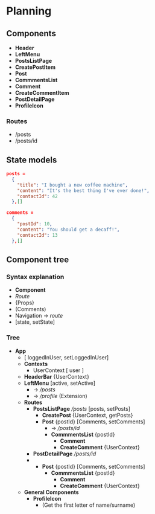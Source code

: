 # Planning

## Components

- **Header**
- **LeftMenu**
- **PostsListPage**
- **CreatePostItem**
- **Post**
- **CommmentsList**
- **Comment**
- **CreateCommentItem**
- **PostDetailPage**
- **ProfileIcon**

### Routes

- /posts
- /posts/id

## State models

```json
posts =
  {
    "title": "I bought a new coffee machine",
    "content": "It's the best thing I've ever done!",
    "contactId": 42
  },[]
```

```json
comments =
  {
    "postId": 10,
    "content": "You should get a decaff!",
    "contactId": 13
  },[]
```

## Component tree

### Syntax explanation

- **Component**
- _Route_
- {Props}
- (Comments)
- Navigation -> _route_
- [state, setState]

### Tree

- **App**
  - [ loggedInUser, setLoggedInUser]
  - **Contexts**
    - UserContext [ user ]
  - **HeaderBar** {UserContext}
  - **LeftMenu** [active, setActive]
    - -> _/posts_
    - -> _/profile_ (Extension)
  - **Routes**
    - **PostsListPage** _/posts_ [posts, setPosts]
      - **CreatePost** {UserContext, getPosts}
      - **Post** {postId} [Comments, setComments]
        - -> _/posts/id_
        - **CommmentsList** {postId}
          - **Comment**
          - **CreateComment** {UserContext}
    - **PostDetailPage** _/posts/id_
    - - **Post** {postId} [Comments, setComments]
        - **CommmentsList** {postId}
          - **Comment**
          - **CreateComment** {UserContext}
  - **General Components**
    - **ProfileIcon**
      - (Get the first letter of name/surname)
